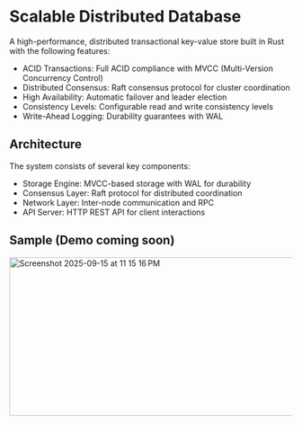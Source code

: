 # Scalable Distributed Database

A high-performance, distributed transactional key-value store built in Rust with the following features:

- ACID Transactions: Full ACID compliance with MVCC (Multi-Version Concurrency Control)
- Distributed Consensus: Raft consensus protocol for cluster coordination
- High Availability: Automatic failover and leader election
- Consistency Levels: Configurable read and write consistency levels
- Write-Ahead Logging: Durability guarantees with WAL

## Architecture

The system consists of several key components:

- Storage Engine: MVCC-based storage with WAL for durability
- Consensus Layer: Raft protocol for distributed coordination
- Network Layer: Inter-node communication and RPC
- API Server: HTTP REST API for client interactions

## Sample (Demo coming soon)
<img width="761" height="282" alt="Screenshot 2025-09-15 at 11 15 16 PM" src="https://github.com/user-attachments/assets/80d683d4-c696-48ed-b42d-df55bed0ec60" />
